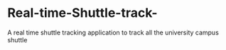# Real-time-Shuttle-track-
A real time shuttle tracking application to track all the university campus shuttle
